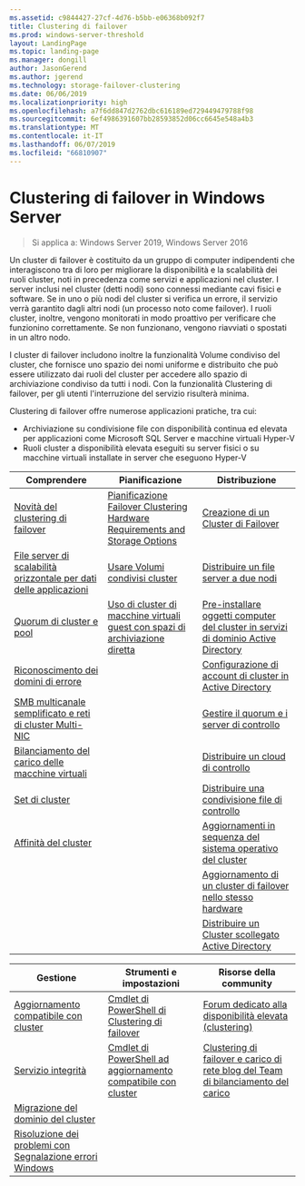 ```yaml
---
ms.assetid: c9844427-27cf-4d76-b5bb-e06368b092f7
title: Clustering di failover
ms.prod: windows-server-threshold
layout: LandingPage
ms.topic: landing-page
ms.manager: dongill
author: JasonGerend
ms.author: jgerend
ms.technology: storage-failover-clustering
ms.date: 06/06/2019
ms.localizationpriority: high
ms.openlocfilehash: a7f6dd847d2762dbc616189ed729449479788f98
ms.sourcegitcommit: 6ef4986391607bb28593852d06cc6645e548a4b3
ms.translationtype: MT
ms.contentlocale: it-IT
ms.lasthandoff: 06/07/2019
ms.locfileid: "66810907"
---
```

# <a name="failover-clustering-in-windows-server"></a>Clustering di failover in Windows Server

> Si applica a: Windows Server 2019, Windows Server 2016

Un cluster di failover è costituito da un gruppo di computer indipendenti che interagiscono tra di loro per migliorare la disponibilità e la scalabilità dei ruoli cluster, noti in precedenza come servizi e applicazioni nel cluster. I server inclusi nel cluster (detti nodi) sono connessi mediante cavi fisici e software. Se in uno o più nodi del cluster si verifica un errore, il servizio verrà garantito dagli altri nodi (un processo noto come failover). I ruoli cluster, inoltre, vengono monitorati in modo proattivo per verificare che funzionino correttamente. Se non funzionano, vengono riavviati o spostati in un altro nodo.

I cluster di failover includono inoltre la funzionalità Volume condiviso del cluster, che fornisce uno spazio dei nomi uniforme e distribuito che può essere utilizzato dai ruoli del cluster per accedere allo spazio di archiviazione condiviso da tutti i nodi. Con la funzionalità Clustering di failover, per gli utenti l'interruzione del servizio risulterà minima.

Clustering di failover offre numerose applicazioni pratiche, tra cui:

* Archiviazione su condivisione file con disponibilità continua ed elevata per applicazioni come Microsoft SQL Server e macchine virtuali Hyper-V
* Ruoli cluster a disponibilità elevata eseguiti su server fisici o su macchine virtuali installate in server che eseguono Hyper-V

| **Comprendere**                                                               |  **Pianificazione**                          |  **Distribuzione**       |
| -------------                                                                |  --------------                        | --------------------- |
| [Novità del clustering di failover](whats-new-in-failover-clustering.md)    | [Pianificazione Failover Clustering Hardware Requirements and Storage Options](clustering-requirements.md)  | [Creazione di un Cluster di Failover](create-failover-cluster.md) |
| [File server di scalabilità orizzontale per dati delle applicazioni](sofs-overview.md)               | [Usare Volumi condivisi cluster](failover-cluster-csvs.md) | [Distribuire un file server a due nodi](../storage/storage-spaces/storage-spaces-direct-in-vm.md) |
|  [Quorum di cluster e pool](../storage/storage-spaces/understand-quorum.md)   |  [Uso di cluster di macchine virtuali guest con spazi di archiviazione diretta](../storage/storage-spaces/storage-spaces-direct-in-vm.md)       | [Pre-installare oggetti computer del cluster in servizi di dominio Active Directory](prestage-cluster-adds.md) |
| [Riconoscimento dei domini di errore](fault-domains.md)                                 |                                 | [Configurazione di account di cluster in Active Directory](configure-ad-accounts.md) |
| [SMB multicanale semplificato e reti di cluster Multi-NIC](smb-multichannel.md) |                       | [Gestire il quorum e i server di controllo](manage-cluster-quorum.md) |
| [Bilanciamento del carico delle macchine virtuali](vm-load-balancing-overview.md)                         |                             | [Distribuire un cloud di controllo](deploy-cloud-witness.md) |
| [Set di cluster](../storage/storage-spaces/cluster-sets.md)                  |                             |[Distribuire una condivisione file di controllo](file-share-witness.md) |
| [Affinità del cluster](cluster-affinity.md)                                     |                            | [Aggiornamenti in sequenza del sistema operativo del cluster](cluster-operating-system-rolling-upgrade.md) |
|                                                                             |                            | [Aggiornamento di un cluster di failover nello stesso hardware](upgrade-option-same-hardware.md) |
|                                                                            |                             | [Distribuire un Cluster scollegato Active Directory](https://docs.microsoft.com/previous-versions/windows/it-pro/windows-server-2012-R2-and-2012/dn265970\(v%3dws.11\))

|**Gestione**  |  **Strumenti e impostazioni**  |  **Risorse della community**       |
| ------------- |  -------------- | --------------------- |
| [Aggiornamento compatibile con cluster](cluster-aware-updating.md)    |   [Cmdlet di PowerShell di Clustering di failover](https://docs.microsoft.com/powershell/module/failoverclusters/?view=win10-ps)      |  [Forum dedicato alla disponibilità elevata (clustering)](https://go.microsoft.com/fwlink/p/?LinkId=230641)       |
|  [Servizio integrità](health-service-overview.md)   |   [Cmdlet di PowerShell ad aggiornamento compatibile con cluster](https://docs.microsoft.com/powershell/module/clusterawareupdating/?view=win10-ps)      | [Clustering di failover e carico di rete blog del Team di bilanciamento del carico](http://blogs.msdn.com/b/clustering/)        |
|  [Migrazione del dominio del cluster](cluster-domain-migration.md)   |         |         |
|  [Risoluzione dei problemi con Segnalazione errori Windows](troubleshooting-using-wer-reports.md)   |         |         |
